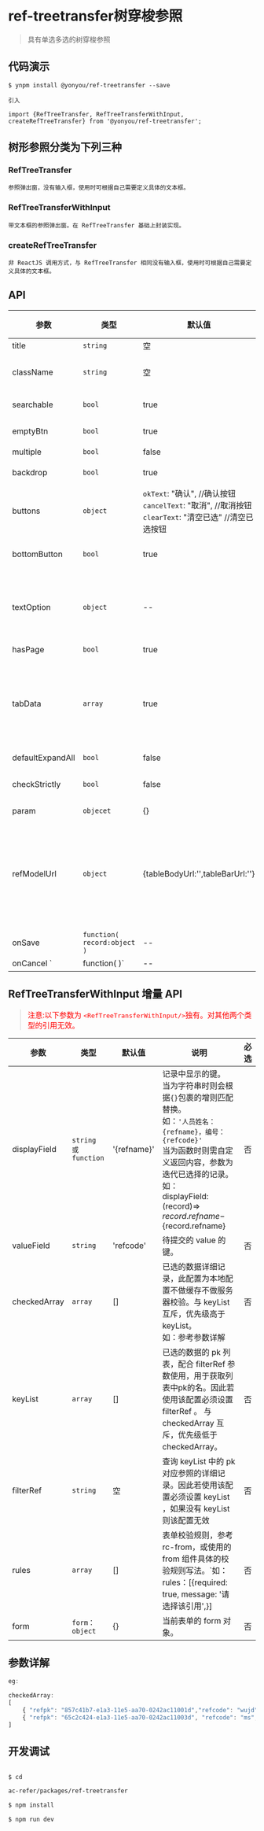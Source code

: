 # ref-treetransfer树穿梭参照
>具有单选多选的树穿梭参照
## 代码演示

```
$ ynpm install @yonyou/ref-treetransfer --save

引入

import {RefTreeTransfer, RefTreeTransferWithInput, createRefTreeTransfer} from '@yonyou/ref-treetransfer';

```


## 树形参照分类为下列三种

### RefTreeTransfer
    
    参照弹出窗，没有输入框，使用时可根据自己需要定义具体的文本框。

### RefTreeTransferWithInput
    
    带文本框的参照弹出窗。在 RefTreeTransfer 基础上封装实现。

### createRefTreeTransfer
    
    非 ReactJS 调用方式，与 RefTreeTransfer 相同没有输入框，使用时可根据自己需要定义具体的文本框。


## API

参数 | 类型 |默认值| 说明 | 必选
---|---|--- | --- | ---
title |``string``|空 |打开上传的模态框显示的标题文字 | 否
className |`string`|空 | 参照class样式，作用于弹出层和 RefMultipleSelectionWithInput 输入框的样式，默认为空。 | 否
searchable |`bool`|true |是否显示搜索框，弹出层是否带有搜索框，true 显示，false 不显示。 | 否
emptyBtn |`bool`|true |是否显示清空按钮，true 显示，false 不显示 | 否
multiple |`bool`| false |是否单选， true 单选，false 多选 | 否
backdrop |`bool`| true |弹出层是否有模态层，true 显示，false 不显示 | 否
buttons |`object`| `okText`: "确认", //确认按钮<br/>`cancelText`: "取消", //取消按钮<br/>`clearText`: "清空已选" //清空已选按钮|弹出层工具栏三个按钮的文字，若 bottomButton 为 true 则该配置无效。| 否
bottomButton |`bool`|true | 是否显示弹出层下边框工具栏， false true 显示`注意该属性为临时兼容配置后期可能随时会弃用` | 否
textOption | `object` | -- | 左边树和右边处穿梭框的标题<br /> 如：<br />{<br />    leftTitle:'树',<br />    rightTitle:'穿梭框'<br />}| 否
hasPage |`bool`|true |是否有分页条，true 有，false 没有 | 否
tabData |`array`|true |当参照有多个类型的数据时可启用tab标签页来区分，当个点击页签的时候，会根据配置的key再去查询。如：<br />[<br />{"title":"常用","key":"commonUse"},<br /> {"title":"全部","key":"total"},<br />{"title":"推荐","key":"recommed"}<br />] | 否
defaultExpandAll |`bool`|false |展开所有节点 true 展开，false 不展开 | 否
checkStrictly |`bool`|false|heckable状态下节点选择完全受控（父子节点选中状态不再关联）, false 关联选择，true 不关联| 否
param |`objecet`|{} |接口请求参数 | 是
refModelUrl |`object`|{tableBodyUrl:'',tableBarUrl:''} |弹出层数据接口地址，为了兼容其他参照保留了多连接配置。<br/>如：<br/>{ <br/>treeUrl: '/api/user/blobRefTreeTransfer.json',<br/>tableBodyUrl:'blobRefTreeTransferGrid',//表体请求<br />tableBarUrl:'refInfo',//表头请求<br />} | 是
onSave |`function( record:object )`|-- |保存回调函数，返回已选择的记录详细数据。 | 否
onCancel `|function(  )`|-- |关闭弹出层 | 否

## RefTreeTransferWithInput 增量 API
><span style="color: red; font-size: 15px;">注意:以下参数为 `<RefTreeTransferWithInput/>`独有。对其他两个类型的引用无效。</span>

参数 | 类型 |默认值| 说明 | 必选
---|---|--- | --- | ---
displayField |<code>string 或 function</code>|'{refname}' |记录中显示的键。<br/>当为字符串时则会根据`{}`包裹的增则匹配替换。<br/>如：`'人员姓名：{refname}，编号：{refcode}'`<br/>当为函数时则需自定义返回内容，参数为迭代已选择的记录。<br/>如：<br/>displayField: (record)=>  ${record.refname}-${record.refname}| 否
valueField |``string``|'refcode' |待提交的 value 的键。 | 否
checkedArray|`array`|[]|已选的数据详细记录，此配置为本地配置不做缓存不做服务器校验。与 keyList 互斥，优先级高于 keyList。<br/>如：参考参数详解|否
keyList| `array`|[]| 已选的数据的 pk 列表，配合 filterRef 参数使用，用于获取列表中pk的名。因此若使用该配置必须设置 filterRef 。 与 checkedArray 互斥，优先级低于 checkedArray。| 否
filterRef| ``string``|空|查询 keyList 中的 pk 对应参照的详细记录。因此若使用该配置必须设置 keyList ，如果没有 keyList 则该配置无效|否
rules|`array`|[]|表单校验规则，参考 rc-from，或使用的 from 组件具体的校验规则写法。`如： rules：[{required: true, message: '请选择该引用',}]|否
form|`form：object`|{}|当前表单的 form 对象。|否

## 参数详解

```js
eg:

checkedArray:
[
    { "refpk": "857c41b7-e1a3-11e5-aa70-0242ac11001d","refcode": "wujd", "refname": "吴惊道" },
    { "refpk": "65c2c424-e1a3-11e5-aa70-0242ac11003d", "refcode": "ms", "refname": "马帅" }
]

```

## 开发调试

```sh

$ cd 

ac-refer/packages/ref-treetransfer

$ npm install

$ npm run dev
